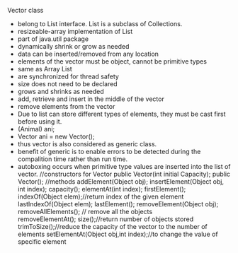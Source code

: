 Vector class 
- belong to List interface. List is a subclass of Collections.
- resizeable-array implementation of List 
- part of java.util package
- dynamically shrink or grow as needed
- data can be inserted/removed from any location 
- elements of the vector must be object, cannot be primitive types
- same as Array List
- are synchronized for thread safety
- size does not need to be declared
- grows and shrinks as needed
- add, retrieve and insert in the middle of the vector
- remove elements from the vector
- Due to list can store different types of elements, they must be cast first before using it.
- (Animal) ani;
- Vector<Animal> ani = new Vector<Animal>();
- thus vector is also considered as generic class.
- benefit of generic is to enable errors to be detected during the compalition time rather than run time.
- autoboxing occurs when primitive type values are inserted into the list of vector. 
//constructors for Vector 
public Vector(int initial Capacity);
public Vector();
//methods 
addElement(Object obj);
insertElement(Object obj, int index);
capacity();
elementAt(int index);
firstElement();
indexOf(Object elem);//return index of the given element
lastIndexOf(Object elem);
lastElement();
removeElement(Object obj);
removeAllElements(); // remove all the objects  
removeElementAt();
size();//return number of objects stored 
trimToSize();//reduce the capacity of the vector to the number of elements
setElementAt(Object obj,int index);//to change the value of specific element